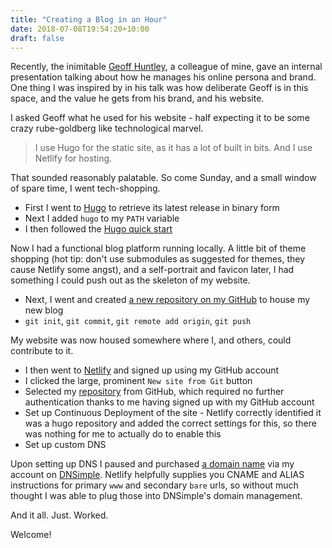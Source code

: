 ```yaml
---
title: "Creating a Blog in an Hour"
date: 2018-07-08T19:54:20+10:00
draft: false
---
```


Recently, the inimitable [Geoff Huntley](https://ghuntley.com/about/), a colleague of mine, gave an internal presentation talking about how he manages his online persona and brand. One thing I was inspired by in his talk was how deliberate Geoff is in this space, and the value he gets from his brand, and his website.

I asked Geoff what he used for his website - half expecting it to be some crazy rube-goldberg like technological marvel.

> I use Hugo for the static site, as it has a lot of built in bits. And I use Netlify for hosting.

That sounded reasonably palatable. So come Sunday, and a small window of spare time, I went tech-shopping.

* First I went to [Hugo](https://gohugo.io/getting-started/installing/) to retrieve its latest release in binary form
* Next I added `hugo` to my `PATH` variable
* I then followed the [Hugo quick start](https://gohugo.io/getting-started/quick-start/)

Now I had a functional blog platform running locally. A little bit of theme shopping (hot tip: don't use submodules as suggested for themes, they cause Netlify some angst), and a self-portrait and favicon later, I had something I could push out as the skeleton of my website.

* Next, I went and created [a new repository on my GitHub](https://github.com/andrewabest/andrewbestdotcom) to house my new blog
* `git init`, `git commit`, `git remote add origin`, `git push`

My website was now housed somewhere where I, and others, could contribute to it.

* I then went to [Netlify](https://www.netlify.com/) and signed up using my GitHub account
* I clicked the large, prominent `New site from Git` button
* Selected my [repository](https://github.com/andrewabest/andrewbestdotcom) from GitHub, which required no further authentication thanks to me having signed up with my GitHub account
* Set up Continuous Deployment of the site - Netlify correctly identified it was a hugo repository and added the correct settings for this, so there was nothing for me to actually do to enable this
* Set up custom DNS

Upon setting up DNS I paused and purchased [a domain name](https://www.andrew-best.com) via my account on [DNSimple](https://dnsimple.com). Netlify helpfully supplies you CNAME and ALIAS instructions for primary `www` and secondary `bare` urls, so without much thought I was able to plug those into DNSimple's domain management.

And it all. Just. Worked.

Welcome!